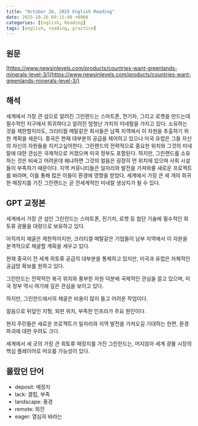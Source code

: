 ```yaml
---
title: "October 26, 2025 English Reading"
date: 2025-10-26 09:15:00 +0900
categories: [English, Reading]
tags: [english, reading, practice]
---
```


## **원문**

[https://www.newsinlevels.com/products/countries-want-greenlands-minerals-level-3/](https://www.newsinlevels.com/products/countries-want-greenlands-minerals-level-3/)

## **해석**

세계에서 가장 큰 섬으로 알려진 그린랜드는 스마트폰, 전기차, 그리고 로켓을 만드는데 필수적인 지구에서 희귀하다고 알려진 엄청난 가치의 미네랄을 가지고 있다. 소유하는 것을 제한할지라도, 크리티컬 메탈같은 회사들은 남쪽 지역에서 이 자원을 추출하기 위한 계획을 세운다. 중국은 현재 대부분의 공급을 제어하고 있으나 미국 유럽은 그들 자신의 자신의 자원들을 지키고싶어한다. 그린랜드의 전략적으로 중요한 위치와 그것의 미네랄에 대한 관심은 국제적으로 커졌으며 미국 정부도 포함된다. 하지만, 그린랜드를 소유하는 것은 비싸고 어려운데 왜냐하면 그것의 얼음은 굉장히 먼 위치에 있으며 사회 시설들이 부족하기 때문이다. 지역 커뮤니티들은 일자리와 발전을 가져와줄 새로운 프로젝트를 바라며, 이를 통해 많은 이들이 환경에 영향을 받았다. 세계에서 가장 큰 세 개의 희귀한 매장지를 가진 그린랜드는 곧 전세계적인 미네랄 생상지가 될 수 있다.

## **GPT 교정본**

세계에서 가장 큰 섬인 그린란드는 스마트폰, 전기차, 로켓 등 첨단 기술에 필수적인 희토류 광물을 대량으로 보유하고 있다.

아직까지 채굴은 제한적이지만, 크리티컬 메탈같은 기업들이 남부 지역에서 이 자원을 본격적으로 채굴할 계획을 세우고 있다.

현재 중국이 전 세계 희토류 공급의 대부분을 통제하고 있지만, 미국과 유럽은 자체적인 공급망 확보를 원하고 있다.

그린란드는 전략적인 북극 위치와 풍부한 자원 덕분에 국제적인 관심을 끌고 있으며, 미국 정부 역시 여기에 깊은 관심을 보이고 있다.

하지만, 그린란드에서의 채굴은 비용이 많이 들고 어려운 작업이다.

얼음으로 뒤덮인 지형, 외딴 위치, 부족한 인프라가 주요 원인이다.

현지 주민들은 새로운 프로젝트가 일자리와 지역 발전을 가져오길 기대하는 한편, 환경 파괴에 대한 우려도 크다.

세계에서 세 곳의 가장 큰 희토류 매장지를 가진 그린란드는, 머지않아 세계 광물 시장의 핵심 플레이어로 떠오를 가능성이 있다.

## **몰랐던 단어**

- deposit: 매장지
- lack: 결핍, 부족
- landscape: 풍경
- remote: 외진
- eager: 열심히 바라는
